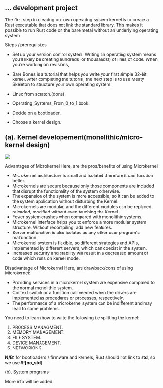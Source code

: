 ## ... development project

The first step in creating our own operating system kernel is to create a Rust executable that does not link the standard library. This makes it possible to run Rust code on the bare metal without an underlying operating system.


Steps / prerequisites


- Set up your version control system. Writing an operating system means you'll likely be creating hundreds (or thousands!) of lines of code. When you're working on revisions,

- Bare Bones is a tutorial that helps you write your first simple 32-bit kernel. After completing the tutorial, the next step is to use Meaty Skeleton to structure your own operating system.

- Linux from scratch.(done)

- Operating_Systems_From_0_to_1 book.

- Decide on a bootloader.

- Choose a kernel design.

## (a). Kernel developement(monolithic/micro-kernel design)

![](https://github.com/Ruby-Raptor/Network-and-systems-engineering/blob/main/Project%20Eta-Carina/Extras/1200px-OS-structure.svg.png)

Advantages of Microkernel
Here, are the pros/benefits of using Microkernel

- Microkernel architecture is small and isolated therefore it can function better.
- Microkernels are secure because only those components are included that disrupt the functionality of the system otherwise.
- The expansion of the system is more accessible, so it can be added to the system application without disturbing the Kernel.
- Microkernels are modular, and the different modules can be replaced, reloaded, modified without even touching the Kernel.
- Fewer system crashes when compared with monolithic systems.
- Microkernel interface helps you to enforce a more modular system structure.
  Without recompiling, add new features.
- Server malfunction is also isolated as any other user program's malfunction.
- Microkernel system is flexible, so different strategies and APIs, implemented by different servers, which can coexist in the system.
- Increased security and stability will result in a decreased amount of code which runs on kernel mode.

Disadvantage of Microkernel
Here, are drawback/cons of using Microkernel:

- Providing services in a microkernel system are expensive compared to the normal monolithic system.
- Context switch or a function call needed when the drivers are implemented as procedures or processes, respectively.
- The performance of a microkernel system can be indifferent and may lead to some problems.

You need to learn how to write the following i.e splitting the kernel:

1. PROCESS MANAGMENT.
2. MEMORY MANAGEMENT.
3. FILE SYSTEM.
4. DEVICE MANAGEMENT.
5. NETWORKING.

**N/B:** for bootloaders / firmware and kernels, Rust should not link to **std**, so we use **#![no_std]**

(b). System programs

More info will be added.
